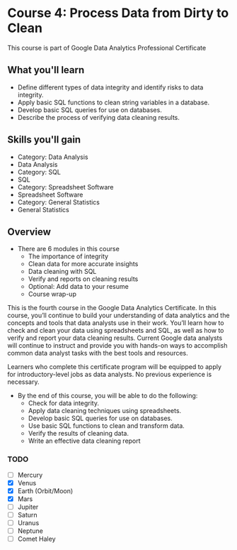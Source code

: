 # Course 4: Process Data from Dirty to Clean

This course is part of Google Data Analytics Professional Certificate

## What you'll learn

- Define different types of data integrity and identify risks to data integrity.
- Apply basic SQL functions to clean string variables in a database.
- Develop basic SQL queries for use on databases.
- Describe the process of verifying data cleaning results.

## Skills you'll gain

- Category: Data Analysis
- Data Analysis
- Category: SQL
- SQL
- Category: Spreadsheet Software
- Spreadsheet Software
- Category: General Statistics
- General Statistics

## Overview

- There are 6 modules in this course
  - The importance of integrity
  - Clean data for more accurate insights
  - Data cleaning with SQL
  - Verify and reports on cleaning results
  - Optional: Add data to your resume
  - Course wrap-up

This is the fourth course in the Google Data Analytics Certificate. In this course, you’ll continue to build your understanding of data analytics and the concepts and tools that data analysts use in their work. You’ll learn how to check and clean your data using spreadsheets and SQL, as well as how to verify and report your data cleaning results. Current Google data analysts will continue to instruct and provide you with hands-on ways to accomplish common data analyst tasks with the best tools and resources.

Learners who complete this certificate program will be equipped to apply for introductory-level jobs as data analysts. No previous experience is necessary.

- By the end of this course, you will be able to do the following:
  - Check for data integrity.
  - Apply data cleaning techniques using spreadsheets.
  - Develop basic SQL queries for use on databases.
  - Use basic SQL functions to clean and transform data.
  - Verify the results of cleaning data.
  - Write an effective data cleaning report

### TODO

- [ ] Mercury
- [x] Venus
- [x] Earth (Orbit/Moon)
- [x] Mars
- [ ] Jupiter
- [ ] Saturn
- [ ] Uranus
- [ ] Neptune
- [ ] Comet Haley
